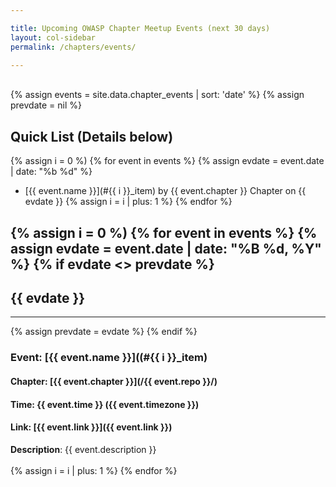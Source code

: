 ```yaml
---

title: Upcoming OWASP Chapter Meetup Events (next 30 days)
layout: col-sidebar
permalink: /chapters/events/

---
```


<br>
{% assign events = site.data.chapter_events | sort: 'date' %}
{% assign prevdate = nil %}

<!-- Index list -->

## Quick List (Details below)
{% assign i = 0 %)
{% for event in events %}
  {% assign evdate = event.date | date: "%b %d" %}
  * [{{ event.name }}](#{{ i }}_item) by {{ event.chapter }} Chapter on {{ evdate }}
  {% assign i = i | plus: 1 %}
{% endfor %}

<!-- Full list -->
{% assign i = 0 %)
{% for event in events %}
{% assign evdate = event.date | date: "%B %d, %Y" %}
{% if evdate <> prevdate %}
---
## {{ evdate }}
---
{% assign prevdate = evdate %}
{% endif %}
### Event: [{{ event.name }}]((#{{ i }}_item) 
#### Chapter: [{{ event.chapter }}](/{{ event.repo }}/)
#### Time: {{ event.time }} ({{ event.timezone }})
#### Link: [{{ event.link }}]({{ event.link }})
<div>
<strong>Description</strong>: {{ event.description }}
</div>
<br>
  {% assign i = i | plus: 1 %}
{% endfor %}
